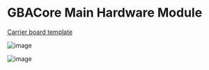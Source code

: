 # GBACore Main Hardware Module

[Carrier board template](https://github.com/HDR/GBACore-Carrier-Template
)

![image](https://github.com/HDR/GBACore/assets/20230450/064c3ede-e3c8-431f-b30a-7e907cb25986)

![image](https://github.com/HDR/GBACore/assets/20230450/fa2b8ab8-23c6-4990-9797-584990295430)

